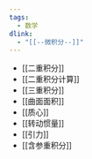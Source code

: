```yaml
---
tags:
  - 数学
dlink:
  - "[[--微积分--]]"
---
```

- [[二重积分]]
- [[二重积分计算]]
- [[三重积分]]
- [[曲面面积]]
- [[质心]]
- [[转动惯量]]
- [[引力]]
- [[含参重积分]]
